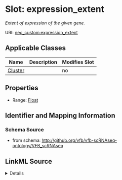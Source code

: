 # Slot: expression_extent


_Extent of expression of the given gene._



URI: [neo_custom:expression_extent](http://n2o.neo/custom/expression_extent)



<!-- no inheritance hierarchy -->




## Applicable Classes

| Name | Description | Modifies Slot |
| --- | --- | --- |
[Cluster](Cluster.md) |  |  no  |







## Properties

* Range: [Float](Float.md)





## Identifier and Mapping Information







### Schema Source


* from schema: http://github.org/vfb/vfb-scRNAseq-ontology/VFB_scRNAseq




## LinkML Source

<details>
```yaml
name: expression_extent
description: Extent of expression of the given gene.
from_schema: http://github.org/vfb/vfb-scRNAseq-ontology/VFB_scRNAseq
rank: 1000
slot_uri: neo_custom:expression_extent
alias: expression_extent
domain_of:
- Cluster
range: float

```
</details>